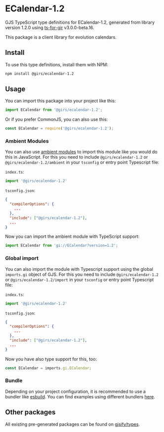 
# ECalendar-1.2

GJS TypeScript type definitions for ECalendar-1.2, generated from library version 1.2.0 using [ts-for-gir](https://github.com/gjsify/ts-for-gir) v3.0.0-beta.16.

This package is a client library for evolution calendars.

## Install

To use this type definitions, install them with NPM:
```bash
npm install @girs/ecalendar-1.2
```

## Usage

You can import this package into your project like this:
```ts
import ECalendar from '@girs/ecalendar-1.2';
```

Or if you prefer CommonJS, you can also use this:
```ts
const ECalendar = require('@girs/ecalendar-1.2');
```

### Ambient Modules

You can also use [ambient modules](https://github.com/gjsify/ts-for-gir/tree/main/packages/cli#ambient-modules) to import this module like you would do this in JavaScript.
For this you need to include `@girs/ecalendar-1.2` or `@girs/ecalendar-1.2/ambient` in your `tsconfig` or entry point Typescript file:

`index.ts`:
```ts
import '@girs/ecalendar-1.2'
```

`tsconfig.json`:
```json
{
  "compilerOptions": {
    ...
  },
  "include": ["@girs/ecalendar-1.2"],
  ...
}
```

Now you can import the ambient module with TypeScript support: 

```ts
import ECalendar from 'gi://ECalendar?version=1.2';
```

### Global import

You can also import the module with Typescript support using the global `imports.gi` object of GJS.
For this you need to include `@girs/ecalendar-1.2` or `@girs/ecalendar-1.2/import` in your `tsconfig` or entry point Typescript file:

`index.ts`:
```ts
import '@girs/ecalendar-1.2'
```

`tsconfig.json`:
```json
{
  "compilerOptions": {
    ...
  },
  "include": ["@girs/ecalendar-1.2"],
  ...
}
```

Now you have also type support for this, too:

```ts
const ECalendar = imports.gi.ECalendar;
```

### Bundle

Depending on your project configuration, it is recommended to use a bundler like [esbuild](https://esbuild.github.io/). You can find examples using different bundlers [here](https://github.com/gjsify/ts-for-gir/tree/main/examples).

## Other packages

All existing pre-generated packages can be found on [gjsify/types](https://github.com/gjsify/types).

